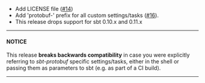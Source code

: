 * Add LICENSE file ([#14](https://github.com/sbt/sbt-protobuf/issues/14))
* Add 'protobuf-' prefix for all custom settings/tasks ([#16](https://github.com/sbt/sbt-protobuf/issues/16)).
* This release drops support for sbt 0.10.x and 0.11.x

----

#### NOTICE

This release **breaks backwards compatibility** in case you were explicitly referring to *sbt-protobuf* specific settings/tasks, either in the shell or passing them as parameters to sbt (e.g. as part of a CI build).

----
